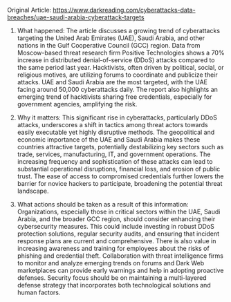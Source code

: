 Original Article: https://www.darkreading.com/cyberattacks-data-breaches/uae-saudi-arabia-cyberattack-targets

1) What happened:
The article discusses a growing trend of cyberattacks targeting the United Arab Emirates (UAE), Saudi Arabia, and other nations in the Gulf Cooperative Council (GCC) region. Data from Moscow-based threat research firm Positive Technologies shows a 70% increase in distributed denial-of-service (DDoS) attacks compared to the same period last year. Hacktivists, often driven by political, social, or religious motives, are utilizing forums to coordinate and publicize their attacks. UAE and Saudi Arabia are the most targeted, with the UAE facing around 50,000 cyberattacks daily. The report also highlights an emerging trend of hacktivists sharing free credentials, especially for government agencies, amplifying the risk.

2) Why it matters:
This significant rise in cyberattacks, particularly DDoS attacks, underscores a shift in tactics among threat actors towards easily executable yet highly disruptive methods. The geopolitical and economic importance of the UAE and Saudi Arabia makes these countries attractive targets, potentially destabilizing key sectors such as trade, services, manufacturing, IT, and government operations. The increasing frequency and sophistication of these attacks can lead to substantial operational disruptions, financial loss, and erosion of public trust. The ease of access to compromised credentials further lowers the barrier for novice hackers to participate, broadening the potential threat landscape.

3) What actions should be taken as a result of this information:
Organizations, especially those in critical sectors within the UAE, Saudi Arabia, and the broader GCC region, should consider enhancing their cybersecurity measures. This could include investing in robust DDoS protection solutions, regular security audits, and ensuring that incident response plans are current and comprehensive. There is also value in increasing awareness and training for employees about the risks of phishing and credential theft. Collaboration with threat intelligence firms to monitor and analyze emerging trends on forums and Dark Web marketplaces can provide early warnings and help in adopting proactive defenses. Security focus should be on maintaining a multi-layered defense strategy that incorporates both technological solutions and human factors.